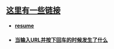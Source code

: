 ## [这里有一些链接](https://github.com/Composur/resume)


- #### __[resume](https://github.com/Composur/resume/blob/master/blog/resume.md)__
- #### __[当输入URL并按下回车的时候发生了什么](https://github.com/Composur/resume/blob/master/blog/http.md)__



